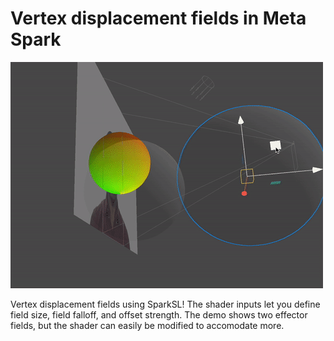 # Vertex displacement fields in Meta Spark

![screenshot](blob-effector.gif)

Vertex displacement fields using SparkSL! The shader inputs let you define field size, field falloff, and offset strength. The demo shows two effector fields, but the shader can easily be modified to accomodate more. 
